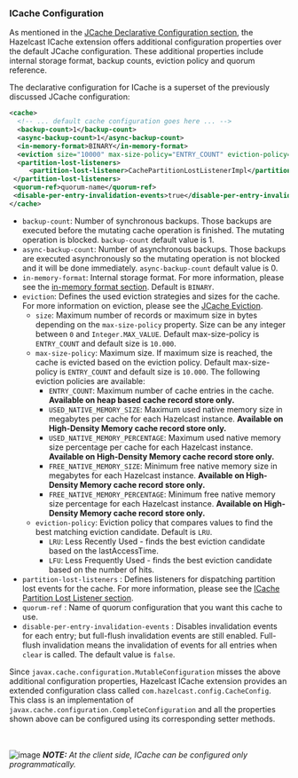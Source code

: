 ### ICache Configuration

As mentioned in the [JCache Declarative Configuration section](#jcache-declarative-configuration), the Hazelcast ICache extension offers
additional configuration properties over the default JCache configuration. These additional properties include internal storage format, backup counts, eviction policy and quorum reference.

The declarative configuration for ICache is a superset of the previously discussed JCache configuration:

```xml
<cache>
  <!-- ... default cache configuration goes here ... -->
  <backup-count>1</backup-count>
  <async-backup-count>1</async-backup-count>
  <in-memory-format>BINARY</in-memory-format>
  <eviction size="10000" max-size-policy="ENTRY_COUNT" eviction-policy="LRU" />
  <partition-lost-listeners>
     <partition-lost-listener>CachePartitionLostListenerImpl</partition-lost-listener>
 </partition-lost-listeners>
 <quorum-ref>quorum-name</quorum-ref>
 <disable-per-entry-invalidation-events>true</disable-per-entry-invalidation-events>
</cache>
```

- `backup-count`: Number of synchronous backups. Those backups are executed before the mutating cache operation is finished. The mutating operation is blocked. `backup-count` default value is 1.
- `async-backup-count`: Number of asynchronous backups. Those backups are executed asynchronously so the mutating operation is not blocked and it will be done immediately. `async-backup-count` default value is 0.  
- `in-memory-format`: Internal storage format. For more information, please see the [in-memory format section](#setting-in-memory-format). Default is `BINARY`.
- `eviction`: Defines the used eviction strategies and sizes for the cache. For more information on eviction, please see the [JCache Eviction](#jcache-eviction).
  - `size`: Maximum number of records or maximum size in bytes depending on the `max-size-policy` property. Size can be any integer between `0` and `Integer.MAX_VALUE`. Default max-size-policy is `ENTRY_COUNT` and default size is `10.000`.
  - `max-size-policy`: Maximum size. If maximum size is reached, the cache is evicted based on the eviction policy. Default max-size-policy is `ENTRY_COUNT` and default size is `10.000`. The following eviction policies are available:
    - `ENTRY_COUNT`: Maximum number of cache entries in the cache. **Available on heap based cache record store only.**
    - `USED_NATIVE_MEMORY_SIZE`: Maximum used native memory size in megabytes per cache for each Hazelcast instance. **Available on High-Density Memory cache record store only.**
    - `USED_NATIVE_MEMORY_PERCENTAGE`: Maximum used native memory size percentage per cache for each Hazelcast instance. **Available on High-Density Memory cache record store only.**
    - `FREE_NATIVE_MEMORY_SIZE`: Minimum free native memory size in megabytes for each Hazelcast instance. **Available on High-Density Memory cache record store only.**
    - `FREE_NATIVE_MEMORY_PERCENTAGE`: Minimum free native memory size percentage for each Hazelcast instance. **Available on High-Density Memory cache record store only.**
  - `eviction-policy`: Eviction policy that compares values to find the best matching eviction candidate. Default is `LRU`.
    - `LRU`: Less Recently Used - finds the best eviction candidate based on the lastAccessTime.
    - `LFU`: Less Frequently Used - finds the best eviction candidate based on the number of hits.
- `partition-lost-listeners` : Defines listeners for dispatching partition lost events for the cache. For more information, please see the [ICache Partition Lost Listener section](#icache-partition-lost-listener).
- `quorum-ref` : Name of quorum configuration that you want this cache to use.
- `disable-per-entry-invalidation-events` : Disables invalidation events for each entry; but full-flush invalidation events are still enabled. Full-flush invalidation means the invalidation of events for all entries when `clear` is called. The default value is `false`.

Since `javax.cache.configuration.MutableConfiguration` misses the above additional configuration properties, Hazelcast ICache extension
provides an extended configuration class called `com.hazelcast.config.CacheConfig`. This class is an implementation of `javax.cache.configuration.CompleteConfiguration` and all the properties shown above can be configured
using its corresponding setter methods.


<br></br>
![image](images/NoteSmall.jpg) ***NOTE:*** *At the client side, ICache can be configured only programmatically.*
<br></br>

